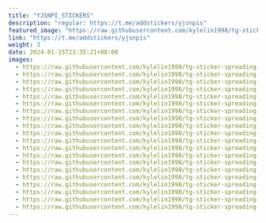 ```yaml
---
title: "YJSNPI_STICKERS"
description: "regular: https://t.me/addstickers/yjsnpis"
featured_image: "https://raw.githubusercontent.com/kylelin1998/tg-sticker-spreading-worldwide-images/main/img/58e8614e-deae-4b09-b3a5-134f5d5c0cb9.jpg"
link: "https://t.me/addstickers/yjsnpis"
weight: 3
date: 2024-01-15T23:35:21+08:00
images:
  - https://raw.githubusercontent.com/kylelin1998/tg-sticker-spreading-worldwide-images/main/img/58e8614e-deae-4b09-b3a5-134f5d5c0cb9.jpg
  - https://raw.githubusercontent.com/kylelin1998/tg-sticker-spreading-worldwide-images/main/img/41f48f1a-07c1-46ec-981e-d3626e3210ff.jpg
  - https://raw.githubusercontent.com/kylelin1998/tg-sticker-spreading-worldwide-images/main/img/e08c3d06-01b7-4554-a3ee-1710909a6e58.jpg
  - https://raw.githubusercontent.com/kylelin1998/tg-sticker-spreading-worldwide-images/main/img/d61c6e92-6687-44d7-9057-f729e924c56c.jpg
  - https://raw.githubusercontent.com/kylelin1998/tg-sticker-spreading-worldwide-images/main/img/969c0240-0cdd-41d6-9671-7e02556df3fa.jpg
  - https://raw.githubusercontent.com/kylelin1998/tg-sticker-spreading-worldwide-images/main/img/7a095b5b-2091-4eee-ad25-89e8ffab8d0d.jpg
  - https://raw.githubusercontent.com/kylelin1998/tg-sticker-spreading-worldwide-images/main/img/b7174712-653a-4b29-9a7b-c1e78e1c00f9.jpg
  - https://raw.githubusercontent.com/kylelin1998/tg-sticker-spreading-worldwide-images/main/img/b216d4ad-3d2d-4162-a2a8-45df8cb0dcaf.jpg
  - https://raw.githubusercontent.com/kylelin1998/tg-sticker-spreading-worldwide-images/main/img/95130dbd-0fd6-49c3-9fa9-f2e22c3033b2.jpg
  - https://raw.githubusercontent.com/kylelin1998/tg-sticker-spreading-worldwide-images/main/img/d00644eb-1a2e-41b7-9333-c22fbba6de8e.jpg
  - https://raw.githubusercontent.com/kylelin1998/tg-sticker-spreading-worldwide-images/main/img/0c7b6f77-37c9-45f1-beac-e6588f481fd3.jpg
  - https://raw.githubusercontent.com/kylelin1998/tg-sticker-spreading-worldwide-images/main/img/d0485331-269b-47d0-beda-4d09676890ed.jpg
  - https://raw.githubusercontent.com/kylelin1998/tg-sticker-spreading-worldwide-images/main/img/783d51e6-01b5-4c2a-bcb2-9107d6b896b7.jpg
  - https://raw.githubusercontent.com/kylelin1998/tg-sticker-spreading-worldwide-images/main/img/e449c0d8-51cb-44e3-aa37-0c7c98a9fe69.jpg
  - https://raw.githubusercontent.com/kylelin1998/tg-sticker-spreading-worldwide-images/main/img/0daab46c-a2cf-4716-a21d-83b9c2a899f0.jpg
  - https://raw.githubusercontent.com/kylelin1998/tg-sticker-spreading-worldwide-images/main/img/e6b4f94f-b159-4bf7-ab8e-1c7cbba3dac5.jpg
  - https://raw.githubusercontent.com/kylelin1998/tg-sticker-spreading-worldwide-images/main/img/6d427da7-de3d-45b8-b694-61b06b464ce2.jpg
  - https://raw.githubusercontent.com/kylelin1998/tg-sticker-spreading-worldwide-images/main/img/501fdbf1-0c4b-47a2-b468-a6ce8a7debfd.jpg
  - https://raw.githubusercontent.com/kylelin1998/tg-sticker-spreading-worldwide-images/main/img/18a37359-3654-455b-9644-7bffaccc52d8.jpg
  - https://raw.githubusercontent.com/kylelin1998/tg-sticker-spreading-worldwide-images/main/img/5447f48c-cf9e-43cd-837e-f6b2e9820d3b.jpg
---
```

